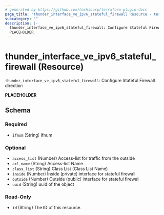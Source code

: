```yaml
---
# generated by https://github.com/hashicorp/terraform-plugin-docs
page_title: "thunder_interface_ve_ipv6_stateful_firewall Resource - terraform-provider-thunder"
subcategory: ""
description: |-
  thunder_interface_ve_ipv6_stateful_firewall: Configure Stateful Firewall direction
  PLACEHOLDER
---
```


# thunder_interface_ve_ipv6_stateful_firewall (Resource)

`thunder_interface_ve_ipv6_stateful_firewall`: Configure Stateful Firewall direction

__PLACEHOLDER__



<!-- schema generated by tfplugindocs -->
## Schema

### Required

- `ifnum` (String) Ifnum

### Optional

- `access_list` (Number) Access-list for traffic from the outside
- `acl_name` (String) Access-list Name
- `class_list` (String) Class List (Class List Name)
- `inside` (Number) Inside (private) interface for stateful firewall
- `outside` (Number) Outside (public) interface for stateful firewall
- `uuid` (String) uuid of the object

### Read-Only

- `id` (String) The ID of this resource.


